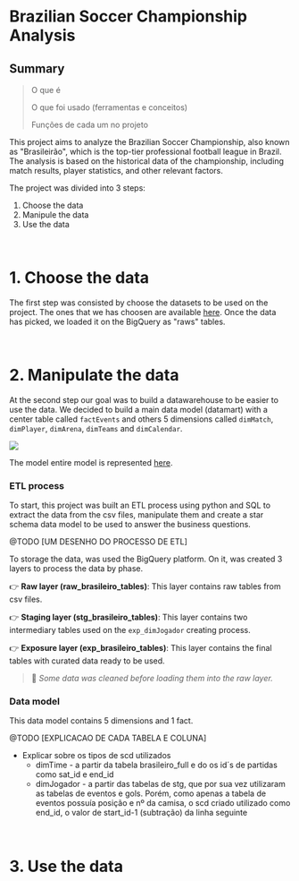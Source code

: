 # Brazilian Soccer Championship Analysis
## Summary
> O que é
> 
> O que foi usado (ferramentas e conceitos)
>
> Funções de cada um no projeto

This project aims to analyze the Brazilian Soccer Championship, also known as "Brasileirão", which is the top-tier professional football league in Brazil. The analysis is based on the historical data of the championship, including match results, player statistics, and other relevant factors.

The project was divided into 3 steps:

1. Choose the data
2. Manipule the data
3. Use the data

<br>


# 1. Choose the data <br>
The first step was consisted by choose the datasets to be used on the project. The ones that we has choosen are available [here](https://www.kaggle.com/datasets/adaoduque/campeonato-brasileiro-de-futebol).
Once the data has picked, we loaded it on the BigQuery as "raws" tables.

<br>

# 2. Manipulate the data <br>
At the second step our goal was to build a datawarehouse to be easier to use the data.
We decided to build a main data model (datamart) with a center table called `factEvents` and others 5 dimensions called `dimMatch`, `dimPlayer`, `dimArena`, `dimTeams` and `dimCalendar`.

![](datamodel_picture.png)

The model entire model is represented [here](https://drive.google.com/file/d/1ejlKub_w4EP8wMyLYU0ykyO7PT3yaIc9/view?usp=sharing).



### ETL process
To start, this project was built an ETL process using python and SQL to extract the data from the csv files, manipulate them and create a star schema data model to be used to answer the business questions.

@TODO [UM DESENHO DO PROCESSO DE ETL]

To storage the data, was used the BigQuery platform. On it, was created 3 layers to process the data by phase.

👉 **Raw layer (raw_brasileiro_tables)**: This layer contains raw tables from csv files.

👉 **Staging layer (stg_brasileiro_tables)**: This layer contains two intermediary tables used on the `exp_dimJogador` creating process.

👉 **Exposure layer (exp_brasileiro_tables)**: This layer contains the final tables with curated data ready to be used.

>📢 *Some data was cleaned before loading them into the raw layer.*



### Data model
This data model contains 5 dimensions and 1 fact.

@TODO [EXPLICACAO DE CADA TABELA E COLUNA]

- Explicar sobre os tipos de scd utilizados
    - dimTime - a partir da tabela brasileiro_full e do os id´s de partidas como sat_id e end_id
    - dimJogador - a partir das tabelas de stg, que por sua vez utilizaram as tabelas de eventos e gols. Porém, como apenas a tabela de eventos possuía posição e nº da camisa, o scd criado utilizado como end_id, o valor de start_id-1 (subtração) da linha seguinte


<br>


# 3. Use the data